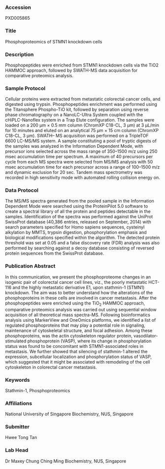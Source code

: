 ### Accession
PXD005865

### Title
Phosphoproteomics of STMN1 knockdown cells

### Description
Phosphopeptides were enriched from STMN1 knockdown cells via the TiO2 HAMMOC approach, followed by SWATH-MS data acquisition for comparative proteomics analysis.

### Sample Protocol
Cellular proteins were extracted from metastatic colorectal cancer cells, and digested using trypsin. Phosphopeptides enrichment was performed using the Titansphere Phospho-TiO kit, followed by separation using reverse phase chromatography on a NanoLC-Ultra System coupled with the cHiPLC-Nanoflex system in a Trap Elute configuration. The samples were loaded on a 200 µm × 0.5 mm column (ChromXP C18-CL, 3 µm) at 3 µL/min for 10 minutes and eluted on an analytical 75 µm × 15 cm column (ChromXP C18-CL, 3 µm). SWATH– MS acquisition was performed on a TripleTOF 6600 LC-MS/MS system. A sample constituting a pool of tryptic digests of the samples was analyzed in the Information Dependent Mode, with precursor ions selected across the mass range of 350–1500 m/z using 250 msec accumulation time per spectrum. A maximum of 40 precursors per cycle from each MS spectra were selected from MS/MS analysis with 50 msec accumulation time for each precursor across a range of 100–1500 m/z and dynamic exclusion for 20 sec. Tandem mass spectrometry was recorded in high sensitivity mode with automated rolling collision energy on.

### Data Protocol
The MS/MS spectra generated from the pooled sample in the Information Dependent Mode were searched using the ProteinPilot 5.0 software to create a spectral library of all the protein and peptides detectable in the samples. Identification of the spectra was performed against the UniProt SwissProt database (40,386 entries, released on September, 2014) with search parameters specified for Homo sapiens sequences, cysteinyl alkylation by MMTS, trypsin digestion, phosphorylation emphasis and biological modifications specified within the algorithm. The detected protein threshold was set at 0.05 and a false discovery rate (FDR) analysis was also performed by searching against a decoy database consisting of reversed protein sequences from the SwissProt database.

### Publication Abstract
In this communication, we present the phosphoproteome changes in an isogenic pair of colorectal cancer cell lines, viz., the poorly metastatic HCT-116 and the highly metastatic derivative E1, upon stathmin-1 (STMN1) knockdown. The aim was to better understand how the alterations of the phosphoproteins in these cells are involved in cancer metastasis. After the phosphopeptides were enriched using the TiO<sub>2</sub> HAMMOC approach, comparative proteomics analysis was carried out using sequential window acquisition of all theoretical mass spectra-MS. Following bioinformatics analysis using MarkerView and OneOmics platforms, we identified a list of regulated phosphoproteins that may play a potential role in signaling, maintenance of cytoskeletal structure, and focal adhesion. Among these phosphoproteins, was the actin cytoskeleton regulator protein, vasodilator-stimulated phosphoprotein (VASP), where its change in phosphorylation status was found to be concomitant with STMN1-associated roles in metastasis. We further showed that silencing of stathmin-1 altered the expression, subcellular localization and phosphorylation status of VASP, which suggested that it might be associated with remodeling of the cell cytoskeleton in colorectal cancer metastasis.

### Keywords
Stathmin-1, Phosphoproteomics

### Affiliations
National University of Singapore
Biochemistry, NUS, Singapore

### Submitter
Hwee Tong Tan

### Lab Head
Dr Maxey Chung Ching Ming
Biochemistry, NUS, Singapore


